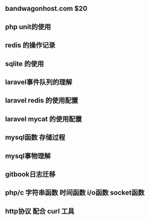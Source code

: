 
## bandwagonhost.com $20


## php unit的使用

## redis 的操作记录

## sqlite 的使用

## laravel事件队列的理解

## laravel redis 的使用配置

## laravel mycat 的使用配置

## mysql函数 存储过程

## mysql事物理解 

## gitbook日志迁移


## php/c 字符串函数 时间函数 i/o函数 socket函数

## http协议 配合 curl 工具

